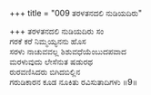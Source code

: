 +++
title = "009 ತರಳತನದಲಿ ನುಡಿಯದಿರು"

+++
ತರಳತನದಲಿ ನುಡಿಯದಿರು ಸಂ  
ಗರಕೆ ಕರೆ ನಿಮ್ಮಯ್ಯನನು ಹೊಸ  
ಸರಳು ನಾಚುವವಲ್ಲ ಶಿಶುವಧೆಯೆಂಬುದಪವಾದ  
ಮರಳುವುದು ಲೇಸೆನುತ ಷಡುರಥ  
ರುರವಣಿಸಿದರು ಬಿಗಿದಬಿಲ್ಲಿನ  
ಗರುಡಿಕಾರನ ಕೂಡ ನೂಕಿತು ರವಿಸುತಾದಿಗಳು   ॥9॥